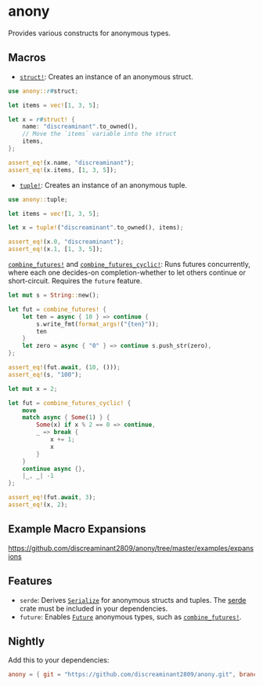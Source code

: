 # anony

Provides various constructs for anonymous types.

## Macros

* [`struct!`]: Creates an instance of an anonymous struct.

```rust
use anony::r#struct;

let items = vec![1, 3, 5];

let x = r#struct! {
    name: "discreaminant".to_owned(),
    // Move the `items` variable into the struct
    items,
};

assert_eq!(x.name, "discreaminant");
assert_eq!(x.items, [1, 3, 5]);
```

* [`tuple!`]: Creates an instance of an anonymous tuple.

```rust
use anony::tuple;

let items = vec![1, 3, 5];

let x = tuple!("discreaminant".to_owned(), items);

assert_eq!(x.0, "discreaminant");
assert_eq!(x.1, [1, 3, 5]);
```

[`combine_futures!`] and [`combine_futures_cyclic!`]:
Runs futures concurrently, where each one decides-on completion-whether to let others continue or short-circuit.
Requires the `future` feature.

```rust
let mut s = String::new();

let fut = combine_futures! {
    let ten = async { 10 } => continue {
        s.write_fmt(format_args!("{ten}"));
        ten
    }
    let zero = async { "0" } => continue s.push_str(zero),
};

assert_eq!(fut.await, (10, ()));
assert_eq!(s, "100");
```

```rust
let mut x = 2;

let fut = combine_futures_cyclic! {
    move
    match async { Some(1) } {
        Some(x) if x % 2 == 0 => continue,
        _ => break {
            x += 1;
            x
        }
    }
    continue async {},
    |_, _| -1
};

assert_eq!(fut.await, 3);
assert_eq!(x, 2);
```

## Example Macro Expansions

<https://github.com/discreaminant2809/anony/tree/master/examples/expansions>

## Features

* `serde`: Derives [`Serialize`] for anonymous structs and tuples.
  The [serde] crate must be included in your dependencies.
* `future`: Enables [`Future`] anonymous types, such as [`combine_futures!`].

## Nightly

Add this to your dependencies:

```toml
anony = { git = "https://github.com/discreaminant2809/anony.git", branch = "nightly" }
```

[`Future`]: https://doc.rust-lang.org/core/future/trait.Future.html
[`Serialize`]: https://docs.rs/serde/latest/serde/ser/trait.Serialize.html
[serde]: https://docs.rs/serde/latest/serde/index.html

[`struct!`]: https://docs.rs/anony/latest/anony/macro.struct.html
[`tuple!`]: https://docs.rs/anony/latest/anony/macro.tuple.html
[`combine_futures!`]: https://docs.rs/anony/latest/anony/macro.combine_futures.html
[`combine_futures_cyclic!`]: https://docs.rs/anony/latest/anony/macro.combine_futures_cyclic.html
